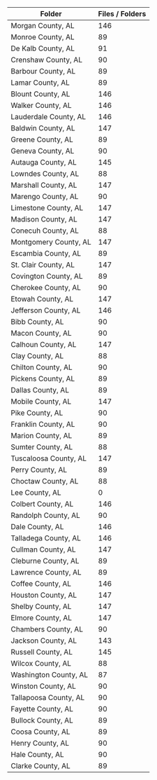 | Folder                |   Files / Folders |
|-----------------------|-------------------|
| Morgan County, AL     |               146 |
| Monroe County, AL     |                89 |
| De Kalb County, AL    |                91 |
| Crenshaw County, AL   |                90 |
| Barbour County, AL    |                89 |
| Lamar County, AL      |                89 |
| Blount County, AL     |               146 |
| Walker County, AL     |               146 |
| Lauderdale County, AL |               146 |
| Baldwin County, AL    |               147 |
| Greene County, AL     |                89 |
| Geneva County, AL     |                90 |
| Autauga County, AL    |               145 |
| Lowndes County, AL    |                88 |
| Marshall County, AL   |               147 |
| Marengo County, AL    |                90 |
| Limestone County, AL  |               147 |
| Madison County, AL    |               147 |
| Conecuh County, AL    |                88 |
| Montgomery County, AL |               147 |
| Escambia County, AL   |                89 |
| St. Clair County, AL  |               147 |
| Covington County, AL  |                89 |
| Cherokee County, AL   |                90 |
| Etowah County, AL     |               147 |
| Jefferson County, AL  |               146 |
| Bibb County, AL       |                90 |
| Macon County, AL      |                90 |
| Calhoun County, AL    |               147 |
| Clay County, AL       |                88 |
| Chilton County, AL    |                90 |
| Pickens County, AL    |                89 |
| Dallas County, AL     |                89 |
| Mobile County, AL     |               147 |
| Pike County, AL       |                90 |
| Franklin County, AL   |                90 |
| Marion County, AL     |                89 |
| Sumter County, AL     |                88 |
| Tuscaloosa County, AL |               147 |
| Perry County, AL      |                89 |
| Choctaw County, AL    |                88 |
| Lee County, AL        |                 0 |
| Colbert County, AL    |               146 |
| Randolph County, AL   |                90 |
| Dale County, AL       |               146 |
| Talladega County, AL  |               146 |
| Cullman County, AL    |               147 |
| Cleburne County, AL   |                89 |
| Lawrence County, AL   |                89 |
| Coffee County, AL     |               146 |
| Houston County, AL    |               147 |
| Shelby County, AL     |               147 |
| Elmore County, AL     |               147 |
| Chambers County, AL   |                90 |
| Jackson County, AL    |               143 |
| Russell County, AL    |               145 |
| Wilcox County, AL     |                88 |
| Washington County, AL |                87 |
| Winston County, AL    |                90 |
| Tallapoosa County, AL |                90 |
| Fayette County, AL    |                90 |
| Bullock County, AL    |                89 |
| Coosa County, AL      |                89 |
| Henry County, AL      |                90 |
| Hale County, AL       |                90 |
| Clarke County, AL     |                89 |